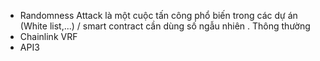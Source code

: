 - Randomness Attack là một cuộc tấn công phổ biến trong các dự án (White list,...) / smart contract cần dùng số ngẫu nhiên . Thông thường 
- Chainlink VRF
- API3 